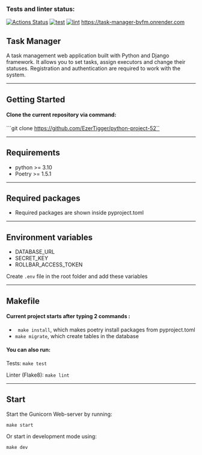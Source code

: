 ### Tests and linter status:
[![Actions Status](https://github.com/EzerTigger/python-project-52/actions/workflows/hexlet-check.yml/badge.svg)](https://github.com/EzerTigger/python-project-52/actions)
[![test](https://github.com/yuriy-kormin/python-project-52/actions/workflows/django-test.yml/badge.svg)](https://github.com/EzerTigger/python-project-52/actions/workflows/django-test.yml)
[![lint](https://github.com/yuriy-kormin/python-project-52/actions/workflows/linter-run.yml/badge.svg)](https://github.com/EzerTigger/python-project-52/actions/workflows/linter-run.yml)
https://task-manager-bvfm.onrender.com


## Task Manager
A task management web application built with Python and Django framework. 
It allows you to set tasks, assign executors and change their statuses. 
Registration and authentication are required to work with the system.
***
## Getting Started

#### Clone the current repository via command:
```git clone https://github.com/EzerTigger/python-project-52``

***

## Requirements
* python >= 3.10
* Poetry >= 1.5.1
***

## Required packages

* Required packages are shown inside pyproject.toml

***

##  Environment variables

* DATABASE_URL
* SECRET_KEY
* ROLLBAR_ACCESS_TOKEN

Create `.env` file in the root folder and add these variables
***

## Makefile 

#### Current project starts after typing 2 commands :

* ``` make install```, which makes poetry install packages from pyproject.toml
* ```make migrate```, which create tables in the database

#### You can also run:

Tests:
```make test```

Linter (Flake8):
```make lint```

***

## Start

Start the Gunicorn Web-server by running:

```make start```

Or start in development mode using:

```make dev```